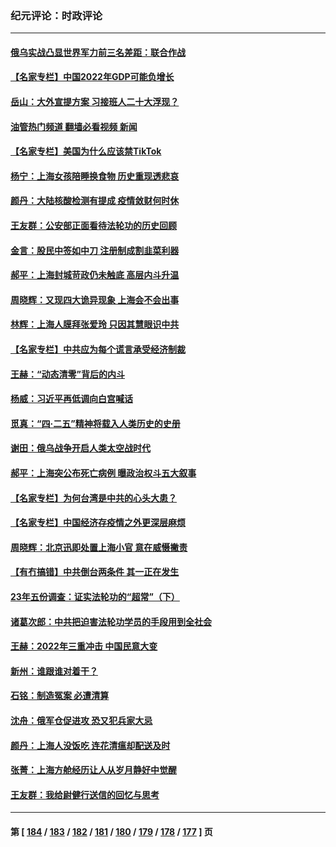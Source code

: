 ### 纪元评论：时政评论
---
#### [俄乌实战凸显世界军力前三名差距：联合作战](../../pages/nsc1025/n13718760.md?04250330) 
#### [【名家专栏】中国2022年GDP可能负增长](../../pages/nsc1025/n13718525.md?04250330) 
#### [岳山：大外宣提方案 习接班人二十大浮现？](../../pages/nsc1025/n13718580.md?04250330) 
#### [油管热门频道 翻墙必看视频 新闻](ok?04250330)
#### [【名家专栏】美国为什么应该禁TikTok](../../pages/nsc1025/n13718106.md?04250330) 
#### [杨宁：上海女孩陪睡换食物 历史重现透悲哀](../../pages/nsc1025/n13718632.md?04250330) 
#### [颜丹：大陆核酸检测有提成 疫情敛财何时休](../../pages/nsc1025/n13718616.md?04250330) 
#### [王友群：公安部正面看待法轮功的历史回顾](../../pages/nsc1025/n13718065.md?04250330) 
#### [金言：股民中签如中刀 注册制成割韭菜利器](../../pages/nsc1025/n13718103.md?04250330) 
#### [郝平：上海封城苛政仍未触底 高层内斗升温](../../pages/nsc1025/n13718046.md?04250330) 
#### [周晓辉：又现四大诡异现象 上海会不会出事](../../pages/nsc1025/n13717880.md?04250330) 
#### [林辉：上海人膜拜张爱玲 只因其慧眼识中共](../../pages/nsc1025/n13717859.md?04250330) 
#### [【名家专栏】中共应为每个谎言承受经济制裁](../../pages/nsc1025/n13717785.md?04250330) 
#### [王赫：“动态清零”背后的内斗](../../pages/nsc1025/n13717683.md?04250330) 
#### [杨威：习近平再低调向白宫喊话](../../pages/nsc1025/n13717195.md?04250330) 
#### [觅真：“四·二五”精神将载入人类历史的史册](../../pages/nsc1025/n13717207.md?04250330) 
#### [谢田：俄乌战争开启人类太空战时代](../../pages/nsc1025/n13717187.md?04250330) 
#### [郝平：上海突公布死亡病例 曝政治权斗五大叙事](../../pages/nsc1025/n13717131.md?04250330) 
#### [【名家专栏】为何台湾是中共的心头大患？](../../pages/nsc1025/n13716917.md?04250330) 
#### [【名家专栏】中国经济存疫情之外更深层麻烦](../../pages/nsc1025/n13716914.md?04250330) 
#### [周晓辉：北京迅即处置上海小官 意在威慑撇责](../../pages/nsc1025/n13717082.md?04250330) 
#### [【有冇搞错】中共倒台两条件 其一正在发生](../../pages/nsc1025/n13716437.md?04250330) 
#### [23年五份调查：证实法轮功的“超常”（下）](../../pages/nsc1025/n13716809.md?04250330) 
#### [诸葛次郎：中共把迫害法轮功学员的手段用到全社会](../../pages/nsc1025/n13716766.md?04250330) 
#### [王赫：2022年三重冲击 中国民意大变](../../pages/nsc1025/n13716745.md?04250330) 
#### [新州：谁跟谁对着干？](../../pages/nsc1025/n13716706.md?04250330) 
#### [石铭：制造冤案 必遭清算](../../pages/nsc1025/n13716686.md?04250330) 
#### [沈舟：俄军仓促进攻 恐又犯兵家大忌](../../pages/nsc1025/n13716438.md?04250330) 
#### [颜丹：上海人没饭吃 连花清瘟却配送及时](../../pages/nsc1025/n13716269.md?04250330) 
#### [张菁：上海方舱经历让人从岁月静好中觉醒](../../pages/nsc1025/n13716254.md?04250330) 
#### [王友群：我给尉健行送信的回忆与思考](../../pages/nsc1025/n13715458.md?04250330) 

---
#### 第 [ [184](./184.md?04250330) / [183](./183.md?04250330) / [182](./182.md?04250330) / [181](./181.md?04250330) / [180](./180.md?04250330) / [179](./179.md?04250330) / [178](./178.md?04250330) / [177](./177.md?04250330) ] 页
